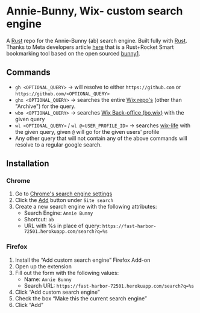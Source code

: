 # Annie-Bunny, Wix- custom search engine
A [Rust](https://github.com/rust-lang/rust) repo for the Annie-Bunny (ab) search engine.
Built fully with [Rust](https://github.com/rust-lang/rust).
<br/>
Thanks to Meta developers article [here](https://developers.facebook.com/blog/post/2020/06/03/build-smart-bookmarking-tool-rust-rocket/) that is a Rust+Rocket Smart bookmarking tool based on the open sourced [bunny1](https://github.com/ccheever/bunny1).
## Commands
- `gh <OPTIONAL_QUERY>` -> will resolve to either `https://github.com` or `https://github.com/<OPTIONAL_QUERY>`
- `ghx <OPTIONAL_QUERY>` -> searches the entire [Wix repo's](https://github.com/search?q=org%3Awix+org%3Awix-p+org%3Awix-private+org%3Awix-playground+org%3Awix-platform+org%3Awix-system+org%3Awix-incubator) (other than "Archive") for the query.
- `wbo <OPTIONAL_QUERY>` -> searches [Wix Back-office (bo.wix)](https://bo.wix.com) with the given query
- `wl <OPTIONAL_QUERY>` / `wl @<USER_PROFILE_ID>` -> searches [wix-life](https://wix-life.com) with the given query, given `@` will go for the given users' profile
- Any other query that will not contain any of the above commands will resolve to a regular google search.

## Installation
### Chrome
1. Go to [Chrome's search engine settings](chrome://settings/searchEngines)
2. Click the [Add]() button under `Site search`
3. Create a new search engine with the following attributes:
   - Search Engine: `Annie Bunny`<br/>
   - Shortcut: `ab`<br/>
   - URL with %s in place of query: `https://fast-harbor-72501.herokuapp.com/search?q=%s`
### Firefox
1. Install the “Add custom search engine” Firefox Add-on
2. Open up the extension
3. Fill out the form with the following values:
   - Name: `Annie Bunny`
   - Search URL: `https://fast-harbor-72501.herokuapp.com/search?q=%s`
4. Click “Add custom search engine”
5. Check the box “Make this the current search engine”
6. Click “Add”
